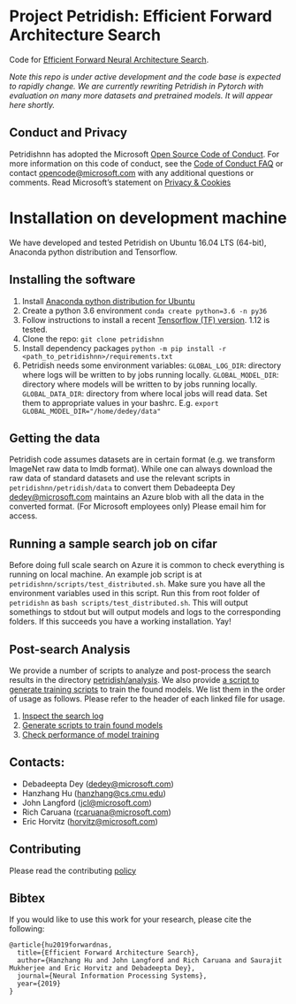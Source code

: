 # Project Petridish: Efficient Forward Architecture Search
Code for [Efficient Forward Neural Architecture Search](https://arxiv.org/abs/1905.13360). 

*Note this repo is under active development and the code base is expected to rapidly change.*
*We are currently rewriting Petridish in Pytorch with evaluation on many more datasets and pretrained models. It will appear here shortly.*

## Conduct and Privacy
Petridishnn has adopted the Microsoft [Open Source Code of Conduct](https://opensource.microsoft.com/codeofconduct). For more information on this code of conduct, see the [Code of Conduct FAQ](https://opensource.microsoft.com/codeofconduct/faq/) or contact opencode@microsoft.com with any additional questions or comments. Read Microsoft’s statement on [Privacy & Cookies](https://privacy.microsoft.com/en-us/privacystatement/)

# Installation on development machine
We have developed and tested Petridish on Ubuntu 16.04 LTS (64-bit), Anaconda python distribution and Tensorflow.

## Installing the software
1. Install [Anaconda python distribution for Ubuntu](https://www.anaconda.com/distribution/)
2. Create a python 3.6 environment `conda create python=3.6 -n py36`
3. Follow instructions to install a recent [Tensorflow (TF) version](https://www.tensorflow.org/install). 1.12 is tested.
4. Clone the repo: `git clone petridishnn`
5. Install dependency packages `python -m pip install -r <path_to_petridishnn>/requirements.txt`
6. Petridish needs some environment variables:
`GLOBAL_LOG_DIR`: directory where logs will be written to by jobs running locally.
`GLOBAL_MODEL_DIR`: directory where models will be written to by jobs running locally.
`GLOBAL_DATA_DIR`: directory from where local jobs will read data.
Set them to appropriate values in your bashrc. E.g. `export GLOBAL_MODEL_DIR="/home/dedey/data"`

## Getting the data
Petridish code assumes datasets are in certain format (e.g. we transform ImageNet raw data to lmdb format).
While one can always download the raw data of standard datasets and use the relevant scripts in `petridishnn/petridish/data` to convert
them Debadeepta Dey <dedey@microsoft.com> maintains an Azure blob with all the data in the converted format. (For Microsoft employees only)
Please email him for access.

## Running a sample search job on cifar
Before doing full scale search on Azure it is common to check everything is running on local machine.
An example job script is at `petridishnn/scripts/test_distributed.sh`. Make sure you have all the
environment variables used in this script. Run this from root folder of `petridishn` as `bash scripts/test_distributed.sh`.
This will output somethings to stdout but will output models and logs to the corresponding folders.
If this succeeds you have a working installation. Yay!

## Post-search Analysis

We provide a number of scripts to analyze and post-process the search results in the directory
[petridish/analysis](./petridish/analysis).
We also provide [a script to generate training scripts](./petridish/cust_exps_gen/generate_train_script.py) to train the found models.
We list them in the order of usage as follows.
Please refer to the header of each linked file for usage.

1. [Inspect the search log](./petridish/analysis/search.py)
2. [Generate scripts to train found models](./petridish/cust_exps_gen/generate_train_script.py)
3. [Check performance of model training](./petridish/analysis/model.py)

## Contacts:

* Debadeepta Dey (dedey@microsoft.com)
* Hanzhang Hu (hanzhang@cs.cmu.edu)
* John Langford (jcl@microsoft.com)
* Rich Caruana (rcaruana@microsoft.com)
* Eric Horvitz (horvitz@microsoft.com)

## Contributing
Please read the contributing [policy](./CONTRIBUTING.md) 

## Bibtex
If you would like to use this work for your research, please cite the following:
```
@article{hu2019forwardnas,
  title={Efficient Forward Architecture Search},
  author={Hanzhang Hu and John Langford and Rich Caruana and Saurajit Mukherjee and Eric Horvitz and Debadeepta Dey},
  journal={Neural Information Processing Systems},
  year={2019}
}
```
